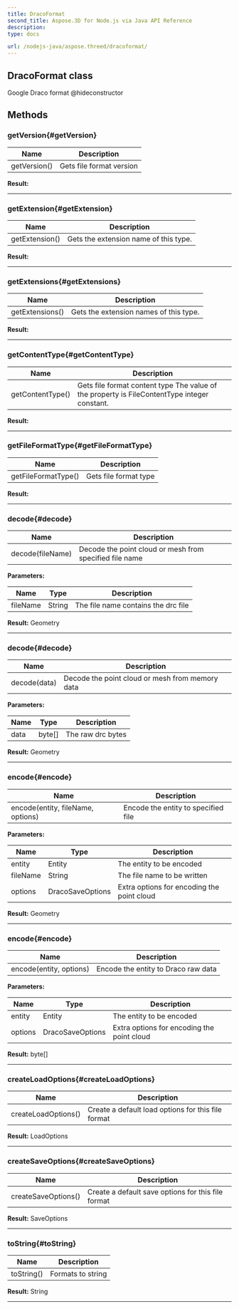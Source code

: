 ```yaml
---
title: DracoFormat 
second_title: Aspose.3D for Node.js via Java API Reference
description: 
type: docs

url: /nodejs-java/aspose.threed/dracoformat/
---
```

## DracoFormat class

  Google Draco format  @hideconstructor


## Methods

### getVersion{#getVersion}

| Name | Description |
| --- | --- |
| getVersion() | Gets file format version | 

 **Result:**



---


### getExtension{#getExtension}

| Name | Description |
| --- | --- |
| getExtension() | Gets the extension name of this type. | 

 **Result:**



---


### getExtensions{#getExtensions}

| Name | Description |
| --- | --- |
| getExtensions() | Gets the extension names of this type. | 

 **Result:**



---


### getContentType{#getContentType}

| Name | Description |
| --- | --- |
| getContentType() | Gets file format content type The value of the property is FileContentType integer constant. | 

 **Result:**



---


### getFileFormatType{#getFileFormatType}

| Name | Description |
| --- | --- |
| getFileFormatType() | Gets file format type | 

 **Result:**



---


### decode{#decode}

| Name | Description |
| --- | --- |
| decode(fileName) | Decode the point cloud or mesh from specified file name | 

 **Parameters:**

| Name | Type | Description |
| --- | --- | --- |
| fileName | String | The file name contains the drc file |

 **Result:**
Geometry


---


### decode{#decode}

| Name | Description |
| --- | --- |
| decode(data) | Decode the point cloud or mesh from memory data | 

 **Parameters:**

| Name | Type | Description |
| --- | --- | --- |
| data | byte[] | The raw drc bytes |

 **Result:**
Geometry


---


### encode{#encode}

| Name | Description |
| --- | --- |
| encode(entity, fileName, options) | Encode the entity to specified file | 

 **Parameters:**

| Name | Type | Description |
| --- | --- | --- |
| entity | Entity | The entity to be encoded |
| fileName | String | The file name to be written |
| options | DracoSaveOptions | Extra options for encoding the point cloud |

 **Result:**
Geometry


---


### encode{#encode}

| Name | Description |
| --- | --- |
| encode(entity, options) | Encode the entity to Draco raw data | 

 **Parameters:**

| Name | Type | Description |
| --- | --- | --- |
| entity | Entity | The entity to be encoded |
| options | DracoSaveOptions | Extra options for encoding the point cloud |

 **Result:**
byte[]


---


### createLoadOptions{#createLoadOptions}

| Name | Description |
| --- | --- |
| createLoadOptions() | Create a default load options for this file format | 

 **Result:**
LoadOptions


---


### createSaveOptions{#createSaveOptions}

| Name | Description |
| --- | --- |
| createSaveOptions() | Create a default save options for this file format | 

 **Result:**
SaveOptions


---


### toString{#toString}

| Name | Description |
| --- | --- |
| toString() | Formats to string | 

 **Result:**
String


---



